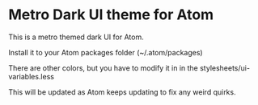 # Metro Dark UI theme for Atom

This is a metro themed dark UI for Atom.

Install it to your Atom packages folder (~/.atom/packages)

There are other colors, but you have to modify it in in the stylesheets/ui-variables.less

This will be updated as Atom keeps updating to fix any weird quirks.
